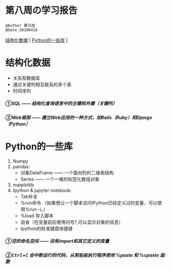 # 第八周の学习报告
`@Author 黄元炫`  
`@Date 20200416`

[结构化数据](#1) | [Python的一些库](#2) | 

# <a id='1'>结构化数据</a>
* 关系型数据库
* 通过关键列相互联系的多个表
* 时间序列
##### ①SQL —— 结构化查询语言中的主键和外键（关键列）
##### ②Web框架 —— 建立Web应用的一种方式，如Rails（Ruby）和Django（Python）

# <a id='2'>Python的一些库</a>
1. Numpy
2. pandas:
    - 对象DataFrame —— 一个面向列的二维表结构
    - Series —— 一个一维的标签化数组对象
3. matplotlib
4. Ipython & jupyter notebook:
    - Tab补全
    - %run命令 （如果想让一个脚本访问IPython已经定义过的变量，可以使用%run -i。）
    - %load 导入脚本
    - 自省（在变量前后使用问号?,可以显示对象的信息）
    - Ipython的标准键盘快捷键
    
##### ①空的命名空间 —— 没有import和其它定义的变量
##### ②<kbd>Ctrl</kbd>+<kbd>C</kbd> 会中断运行的代码，从剪贴板执行程序使用 %paste 和 %cpaste 函数
